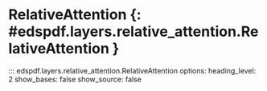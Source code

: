 # RelativeAttention {: #edspdf.layers.relative_attention.RelativeAttention }


::: edspdf.layers.relative_attention.RelativeAttention
    options:
        heading_level: 2
        show_bases: false
        show_source: false
